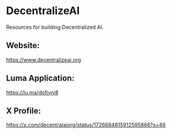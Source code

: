 # DecentralizeAI
Resources for building Decentralized AI.

## Website: 
https://www.decentralizeai.org

## Luma Application: 
https://lu.ma/dofjyni8

## X Profile:
https://x.com/decentralaiorg/status/1726684615912595866?s=46
